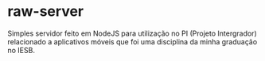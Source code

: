 # raw-server
Simples servidor feito em NodeJS para utilização no PI (Projeto Intergrador) relacionado a aplicativos móveis que foi uma disciplina da minha graduação no IESB.
